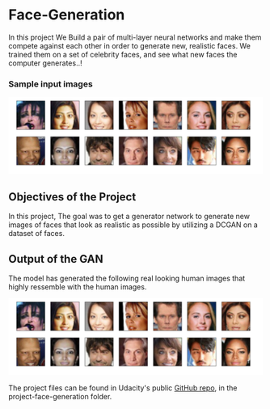 # Face-Generation
In this project We Build a pair of multi-layer neural networks and make them compete against each other in order to generate new, realistic faces. We trained them on a set of celebrity faces, and see what new faces the computer generates..!

### Sample input images
![](https://github.com/Rizwanhcc/Face-Generation/blob/main/assets/sample.png)

## Objectives of the Project

In this project,  The goal was to get a generator network to generate new images of faces that look as realistic as possible by utilizing a DCGAN on a dataset of faces.

## Output of the GAN
The model has generated the following real looking human images that highly ressemble with the human images.

![](https://github.com/Rizwanhcc/Face-Generation/blob/main/assets/sample.png)


The project files can be found in Udacity's public [GitHub repo](https://github.com/udacity/deep-learning-v2-pytorch/tree/master/), in the project-face-generation folder.

